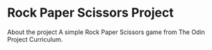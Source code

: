 # Rock Paper Scissors Project


About the project
A simple Rock Paper Scissors game from The Odin Project Curriculum.